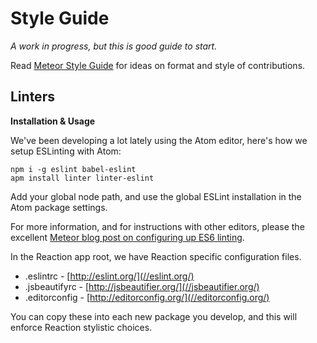 # Style Guide
_A work in progress, but this is good guide to start._

Read [Meteor Style Guide](//github.com/meteor/meteor/wiki/Meteor-Style-Guide) for ideas on format and style of contributions.

## Linters
**Installation & Usage**

We've been developing a lot lately using the Atom editor, here's how we setup ESLinting with Atom:

```
npm i -g eslint babel-eslint
apm install linter linter-eslint
```

Add your global node path, and use the global ESLint installation in the Atom package settings.

For more information, and for instructions with other editors, please the excellent [Meteor blog post on configuring up ES6 linting](//info.meteor.com/blog/set-up-sublime-text-for-meteor-es6-es2015-and-jsx-syntax-and-linting).

In the Reaction app root, we have Reaction specific configuration files.  
- .eslintrc - [http://eslint.org/](//eslint.org/)
- .jsbeautifyrc - [http://jsbeautifier.org/](//jsbeautifier.org/)
- .editorconfig - [http://editorconfig.org/](//editorconfig.org/)

You can copy these into each new package you develop, and this will enforce Reaction stylistic choices.
